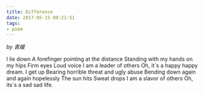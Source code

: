 ```yaml
---
title: Difference
date: 2017-05-15 00:21:51
tags:
- poem
---
```


*by 袁媛*

I lie down
A forefinger pointing at the distance
Standing with my hands on my hips
Firm eyes
Loud voice
I am a leader of others
Oh, it´s a happy happy dream.
I get up
Bearing horrible threat and ugly abuse
Bending down again and again hopelessly
The sun hits
Sweat drops
I am a slavor of others
Oh, its´s a sad sad life. 
